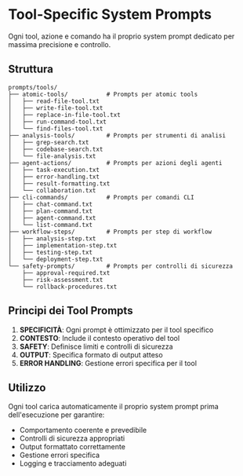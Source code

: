 # Tool-Specific System Prompts

Ogni tool, azione e comando ha il proprio system prompt dedicato per massima precisione e controllo.

## Struttura

```
prompts/tools/
├── atomic-tools/           # Prompts per atomic tools
│   ├── read-file-tool.txt
│   ├── write-file-tool.txt
│   ├── replace-in-file-tool.txt
│   ├── run-command-tool.txt
│   └── find-files-tool.txt
├── analysis-tools/         # Prompts per strumenti di analisi
│   ├── grep-search.txt
│   ├── codebase-search.txt
│   └── file-analysis.txt
├── agent-actions/          # Prompts per azioni degli agenti
│   ├── task-execution.txt
│   ├── error-handling.txt
│   ├── result-formatting.txt
│   └── collaboration.txt
├── cli-commands/           # Prompts per comandi CLI
│   ├── chat-command.txt
│   ├── plan-command.txt
│   ├── agent-command.txt
│   └── list-command.txt
├── workflow-steps/         # Prompts per step di workflow
│   ├── analysis-step.txt
│   ├── implementation-step.txt
│   ├── testing-step.txt
│   └── deployment-step.txt
└── safety-prompts/         # Prompts per controlli di sicurezza
    ├── approval-required.txt
    ├── risk-assessment.txt
    └── rollback-procedures.txt
```

## Principi dei Tool Prompts

1. **SPECIFICITÀ**: Ogni prompt è ottimizzato per il tool specifico
2. **CONTESTO**: Include il contesto operativo del tool
3. **SAFETY**: Definisce limiti e controlli di sicurezza
4. **OUTPUT**: Specifica formato di output atteso
5. **ERROR HANDLING**: Gestione errori specifica per il tool

## Utilizzo

Ogni tool carica automaticamente il proprio system prompt prima dell'esecuzione per garantire:
- Comportamento coerente e prevedibile
- Controlli di sicurezza appropriati
- Output formattato correttamente
- Gestione errori specifica
- Logging e tracciamento adeguati
